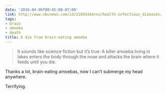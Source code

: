 ```yaml
---
date: '2016-04-06T08:45:08-07:00'
link: http://www.nbcnews.com/id/21034344/ns/health-infectious_diseases/t/die-brain-eating-amoeba-after-swimming/
tags:
- brain
- amoeba
- death
title: 6 die from brain-eating amoeba
---
```


>It sounds like science fiction but it’s true: A killer amoeba living in lakes enters the body through the nose and attacks the brain where it feeds until you die.

Thanks a lot, brain-eating amoebas, now I can’t submerge my head anywhere.

Terrifying.
